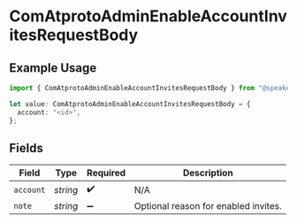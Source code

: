 # ComAtprotoAdminEnableAccountInvitesRequestBody

## Example Usage

```typescript
import { ComAtprotoAdminEnableAccountInvitesRequestBody } from "@speakeasy-api/bluesky/models/operations";

let value: ComAtprotoAdminEnableAccountInvitesRequestBody = {
  account: "<id>",
};
```

## Fields

| Field                                | Type                                 | Required                             | Description                          |
| ------------------------------------ | ------------------------------------ | ------------------------------------ | ------------------------------------ |
| `account`                            | *string*                             | :heavy_check_mark:                   | N/A                                  |
| `note`                               | *string*                             | :heavy_minus_sign:                   | Optional reason for enabled invites. |